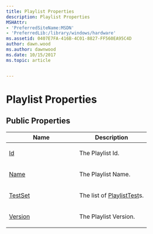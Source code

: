 ```yaml
---
title: Playlist Properties
description: Playlist Properties
MSHAttr:
- 'PreferredSiteName:MSDN'
- 'PreferredLib:/library/windows/hardware'
ms.assetid: 0407E7FA-416B-4C01-8827-FF560EA95C4D
author: dawn.wood
ms.author: dawnwood
ms.date: 10/15/2017
ms.topic: article


---
```


# Playlist Properties


## <span id="Public_Properties"></span><span id="public_properties"></span><span id="PUBLIC_PROPERTIES"></span>Public Properties


<table>
<colgroup>
<col width="50%" />
<col width="50%" />
</colgroup>
<thead>
<tr class="header">
<th>Name</th>
<th>Description</th>
</tr>
</thead>
<tbody>
<tr class="odd">
<td><p><a href="playlist-id-property.md" data-raw-source="[Id](playlist-id-property.md)">Id</a></p></td>
<td><p>The Playlist Id.</p></td>
</tr>
<tr class="even">
<td><p><a href="playlist-name-property.md" data-raw-source="[Name](playlist-name-property.md)">Name</a></p></td>
<td><p>The Playlist Name.</p></td>
</tr>
<tr class="odd">
<td><p><a href="playlist-testset-property.md" data-raw-source="[TestSet](playlist-testset-property.md)">TestSet</a></p></td>
<td><p>The list of <a href="playlisttest-class.md" data-raw-source="[PlaylistTest](playlisttest-class.md)">PlaylistTest</a>s.</p></td>
</tr>
<tr class="even">
<td><p><a href="playlist-version-property.md" data-raw-source="[Version](playlist-version-property.md)">Version</a></p></td>
<td><p>The Playlist Version.</p></td>
</tr>
</tbody>
</table>

 

 

 






